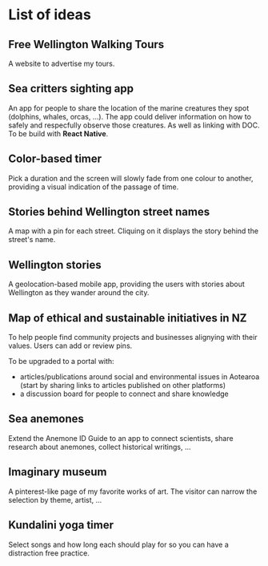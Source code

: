 # List of ideas

## Free Wellington Walking Tours

A website to advertise my tours.


## Sea critters sighting app

An app for people to share the location of the marine creatures they spot (dolphins, whales, orcas, ...).
The app could deliver information on how to safely and respecfully observe those creatures. As well as linking with DOC.
To be build with **React Native**.


## Color-based timer

Pick a duration and the screen will slowly fade from one colour to another, providing a visual indication of the passage of time.


## Stories behind Wellington street names

A map with a pin for each street. Cliquing on it displays the story behind the street's name.


## Wellington stories

A geolocation-based mobile app, providing the users with stories about Wellington as they wander around the city.


## Map of ethical and sustainable initiatives in NZ

To help people find community projects and businesses alignying with their values. Users can add or review pins.

To be upgraded to a portal with:
- articles/publications around social and environmental issues in Aotearoa (start by sharing links to articles published on other platforms)
- a discussion board for people to connect and share knowledge


## Sea anemones

Extend the Anemone ID Guide to an app to connect scientists, share research about anemones, collect historical writings, ...

## Imaginary museum

A pinterest-like page of my favorite works of art. The visitor can narrow the selection by theme, artist, ...

## Kundalini yoga timer

Select songs and how long each should play for so you can have a distraction free practice.
